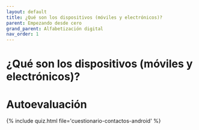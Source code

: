 ```yaml
---
layout: default
title: ¿Qué son los dispositivos (móviles y electrónicos)?
parent: Empezando desde cero
grand_parent: Alfabetización digital
nav_order: 1
---
```


# ¿Qué son los dispositivos (móviles y electrónicos)?

# Autoevaluación

{% include quiz.html file='cuestionario-contactos-android' %}